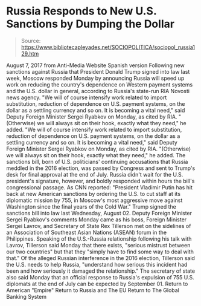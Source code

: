 # Russia Responds to New U.S. Sanctions by Dumping the Dollar

> Source: https://www.bibliotecapleyades.net/SOCIOPOLITICA/sociopol_russia129.htm

August 7, 2017 from Anti-Media Website
Spanish version
Following new sanctions against Russia that President Donald Trump signed into law last week, Moscow responded Monday by announcing Russia will speed up work on reducing the country's dependence on Western payment systems and the U.S. dollar in general, according to Russia's state-run RIA Novosti news agency.
"We will of course intensify work related to import substitution, reduction of dependence on U.S. payment systems, on the dollar as a settling currency and so on. It is becoming a vital need," said Deputy Foreign Minister Sergei Ryabkov on Monday, as cited by RIA. "(Otherwise) we will always sit on their hook, exactly what they need," he added.
"We will of course intensify work related to import substitution, reduction of dependence on U.S. payment systems, on the dollar as a settling currency and so on.
It is becoming a vital need," said Deputy Foreign Minister Sergei Ryabkov on Monday, as cited by RIA.
"(Otherwise) we will always sit on their hook, exactly what they need," he added.
The sanctions bill, born of U.S. politicians' continuing accusations that Russia meddled in the 2016 election, was passed by Congress and sent to Trump's desk for final approval at the end of July.
Russia didn't wait for the U.S. president's signature, however, and boldly responded within hours the bill's congressional passage.
As CNN reported:
"President Vladimir Putin has hit back at new American sanctions by ordering the U.S. to cut staff at its diplomatic mission by 755, in Moscow's most aggressive move against Washington since the final years of the Cold War."
Trump signed the sanctions bill into law last Wednesday, August 02.
Deputy Foreign Minister Sergei Ryabkov's comments Monday came as his boss, Foreign Minister Sergei Lavrov, and Secretary of State Rex Tillerson met on the sidelines of an Association of Southeast Asian Nations (ASEAN) forum in the Philippines.
Speaking of the U.S.-Russia relationship following his talk with Lavrov, Tillerson said Monday that there exists,
"serious mistrust between our two countries" but that they "simply have to find some way to deal with that."
Of the alleged Russian interference in the 2016 election, Tillerson said the U.S. needs to help Russia,
"understand how serious this incident had been and how seriously it damaged the relationship."
The secretary of state also said Monday that an official response to Russia's expulsion of 755 U.S. diplomats at the end of July can be expected by September 01.
Return to American "Empire"
Return to Russia and The EU
Return to The Global Banking System
